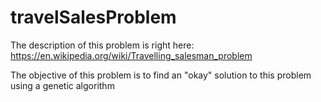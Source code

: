 # travelSalesProblem

The description of this problem is right here:
https://en.wikipedia.org/wiki/Travelling_salesman_problem

The objective of this problem is to find an "okay" solution to this problem using a
genetic algorithm
